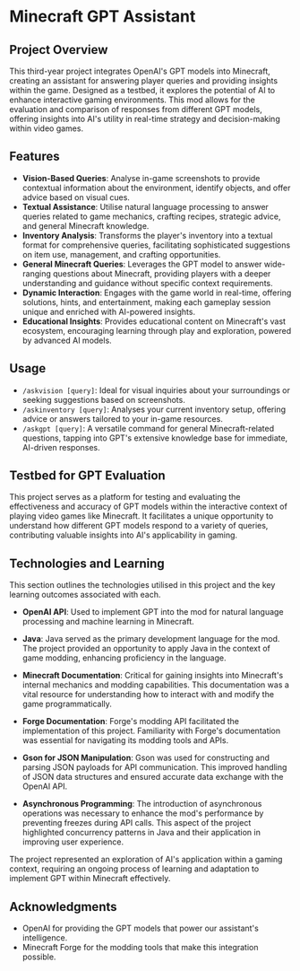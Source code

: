 # Minecraft GPT Assistant

## Project Overview
This third-year project integrates OpenAI's GPT models into Minecraft, creating an assistant for answering player queries and providing insights within the game. Designed as a testbed, it explores the potential of AI to enhance interactive gaming environments. This mod allows for the evaluation and comparison of responses from different GPT models, offering insights into AI's utility in real-time strategy and decision-making within video games.

## Features
- **Vision-Based Queries**: Analyse in-game screenshots to provide contextual information about the environment, identify objects, and offer advice based on visual cues.
- **Textual Assistance**: Utilise natural language processing to answer queries related to game mechanics, crafting recipes, strategic advice, and general Minecraft knowledge.
- **Inventory Analysis**: Transforms the player's inventory into a textual format for comprehensive queries, facilitating sophisticated suggestions on item use, management, and crafting opportunities.
- **General Minecraft Queries**: Leverages the GPT model to answer wide-ranging questions about Minecraft, providing players with a deeper understanding and guidance without specific context requirements.
- **Dynamic Interaction**: Engages with the game world in real-time, offering solutions, hints, and entertainment, making each gameplay session unique and enriched with AI-powered insights.
- **Educational Insights**: Provides educational content on Minecraft's vast ecosystem, encouraging learning through play and exploration, powered by advanced AI models.

## Usage
- `/askvision [query]`: Ideal for visual inquiries about your surroundings or seeking suggestions based on screenshots.
- `/askinventory [query]`: Analyses your current inventory setup, offering advice or answers tailored to your in-game resources.
- `/askgpt [query]`: A versatile command for general Minecraft-related questions, tapping into GPT's extensive knowledge base for immediate, AI-driven responses.

## Testbed for GPT Evaluation
This project serves as a platform for testing and evaluating the effectiveness and accuracy of GPT models within the interactive context of playing video games like Minecraft. It facilitates a unique opportunity to understand how different GPT models respond to a variety of queries, contributing valuable insights into AI's applicability in gaming.

## Technologies and Learning

This section outlines the technologies utilised in this project and the key learning outcomes associated with each.

- **OpenAI API**: Used to implement GPT into the mod for natural language processing and machine learning in Minecraft.

- **Java**: Java served as the primary development language for the mod. The project provided an opportunity to apply Java in the context of game modding, enhancing proficiency in the language.

- **Minecraft Documentation**: Critical for gaining insights into Minecraft's internal mechanics and modding capabilities. This documentation was a vital resource for understanding how to interact with and modify the game programmatically.

- **Forge Documentation**: Forge's modding API facilitated the implementation of this project. Familiarity with Forge's documentation was essential for navigating its modding tools and APIs.

- **Gson for JSON Manipulation**: Gson was used for constructing and parsing JSON payloads for API communication. This improved handling of JSON data structures and ensured accurate data exchange with the OpenAI API.

- **Asynchronous Programming**: The introduction of asynchronous operations was necessary to enhance the mod's performance by preventing freezes during API calls. This aspect of the project highlighted concurrency patterns in Java and their application in improving user experience.

The project represented an exploration of AI's application within a gaming context, requiring an ongoing process of learning and adaptation to implement GPT within Minecraft effectively.


## Acknowledgments
- OpenAI for providing the GPT models that power our assistant's intelligence.
- Minecraft Forge for the modding tools that make this integration possible.
